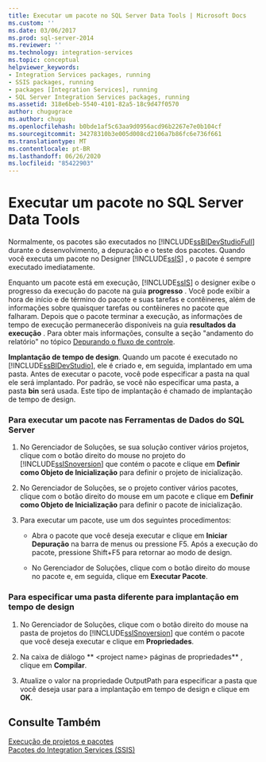 ```yaml
---
title: Executar um pacote no SQL Server Data Tools | Microsoft Docs
ms.custom: ''
ms.date: 03/06/2017
ms.prod: sql-server-2014
ms.reviewer: ''
ms.technology: integration-services
ms.topic: conceptual
helpviewer_keywords:
- Integration Services packages, running
- SSIS packages, running
- packages [Integration Services], running
- SQL Server Integration Services packages, running
ms.assetid: 318e6beb-5540-4101-82a5-18c9d47f0570
author: chugugrace
ms.author: chugu
ms.openlocfilehash: b0bde1af5c63aa9d0956acd96b2267e7e0b104cf
ms.sourcegitcommit: 34278310b3e005d008cd2106a7b86fc6e736f661
ms.translationtype: MT
ms.contentlocale: pt-BR
ms.lasthandoff: 06/26/2020
ms.locfileid: "85422903"
---
```

# <a name="run-a-package-in-sql-server-data-tools"></a>Executar um pacote no SQL Server Data Tools
  Normalmente, os pacotes são executados no [!INCLUDE[ssBIDevStudioFull](../includes/ssbidevstudiofull-md.md)] durante o desenvolvimento, a depuração e o teste dos pacotes. Quando você executa um pacote no Designer [!INCLUDE[ssIS](../includes/ssis-md.md)] , o pacote é sempre executado imediatamente.  
  
 Enquanto um pacote está em execução, [!INCLUDE[ssIS](../includes/ssis-md.md)] o designer exibe o progresso da execução do pacote na guia **progresso** . Você pode exibir a hora de início e de término do pacote e suas tarefas e contêineres, além de informações sobre quaisquer tarefas ou contêineres no pacote que falharam. Depois que o pacote terminar a execução, as informações de tempo de execução permanecerão disponíveis na guia **resultados da execução** . Para obter mais informações, consulte a seção "andamento do relatório" no tópico [Depurando o fluxo de controle](control-flow/control-flow.md).  
  
 **Implantação de tempo de design**. Quando um pacote é executado no [!INCLUDE[ssBIDevStudio](../includes/ssbidevstudio-md.md)], ele é criado e, em seguida, implantado em uma pasta. Antes de executar o pacote, você pode especificar a pasta na qual ele será implantado. Por padrão, se você não especificar uma pasta, a pasta **bin** será usada. Este tipo de implantação é chamado de implantação de tempo de design.  
  
### <a name="to-run-a-package-in-sql-server-data-tools"></a>Para executar um pacote nas Ferramentas de Dados do SQL Server  
  
1.  No Gerenciador de Soluções, se sua solução contiver vários projetos, clique com o botão direito do mouse no projeto do [!INCLUDE[ssISnoversion](../includes/ssisnoversion-md.md)] que contém o pacote e clique em **Definir como Objeto de Inicialização** para definir o projeto de inicialização.  
  
2.  No Gerenciador de Soluções, se o projeto contiver vários pacotes, clique com o botão direito do mouse em um pacote e clique em **Definir como Objeto de Inicialização** para definir o pacote de inicialização.  
  
3.  Para executar um pacote, use um dos seguintes procedimentos:  
  
    -   Abra o pacote que você deseja executar e clique em **Iniciar Depuração** na barra de menus ou pressione F5. Após a execução do pacote, pressione Shift+F5 para retornar ao modo de design.  
  
    -   No Gerenciador de Soluções, clique com o botão direito do mouse no pacote e, em seguida, clique em **Executar Pacote**.  
  
### <a name="to-specify-a-different-folder-for-design-time-deployment"></a>Para especificar uma pasta diferente para implantação em tempo de design  
  
1.  No Gerenciador de Soluções, clique com o botão direito do mouse na pasta de projetos do [!INCLUDE[ssISnoversion](../includes/ssisnoversion-md.md)] que contém o pacote que você deseja executar e clique em **Propriedades**.  
  
2.  Na caixa de diálogo ** \<project name> páginas de propriedades** , clique em **Compilar**.  
  
3.  Atualize o valor na propriedade OutputPath para especificar a pasta que você deseja usar para a implantação em tempo de design e clique em **OK**.  
  
## <a name="see-also"></a>Consulte Também  
 [Execução de projetos e pacotes](packages/run-integration-services-ssis-packages.md)   
 [Pacotes do Integration Services &#40;SSIS&#41;](../../2014/integration-services/integration-services-ssis-packages.md)  
  
  
